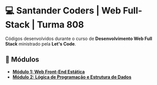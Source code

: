 
# :computer: Santander Coders | Web Full-Stack | Turma 808
Códigos desenvolvidos durante o curso de **Desenvolvimento Web Full Stack** ministrado pela **Let's Code**.

## :orange_book: Módulos
- **[Módulo 1: Web Front-End Estática](/MODULO_01)**
- **[Módulo 2: Lógica de Programação e Estrutura de Dados](/MODULO_02)**
